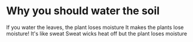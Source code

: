 # Why you should water the soil

If you water the leaves, the plant loses moisture
It makes the plants lose moisture!
It's like sweat
Sweat wicks heat off but the plant loses moisture
